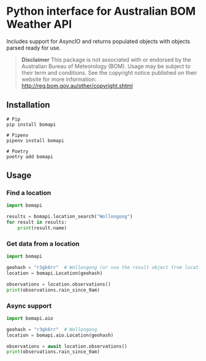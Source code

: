 # Python interface for Australian BOM Weather API

Includes support for AsyncIO and returns populated objects with objects parsed
ready for use.

> **Disclaimer** This package is not associated with or endorsed by the Australian 
> Bureau of Meteorology (BOM). Usage may be subject to their term and conditions. 
> See the copyright notice published on their website for more information:
> http://reg.bom.gov.au/other/copyright.shtml

## Installation

```shell
# Pip
pip install bomapi

# Pipenv
pipenv install bomapi

# Poetry
poetry add bomapi
```

## Usage

### Find a location

```python
import bomapi

results = bomapi.location_search("Wollongong")
for result in results:
    print(result.name)
```

### Get data from a location

```python
import bomapi

geohash = "r3gk6rr"  # Wollongong (or use the result object from location_search)
location = bomapi.Location(geohash)

observations = location.observations()
print(observations.rain_since_9am)
```

### Async support

```python
import bomapi.aio

geohash = "r3gk6rr"  # Wollongong
location = bomapi.aio.Location(geohash)

observations = await location.observations()
print(observations.rain_since_9am)
```
